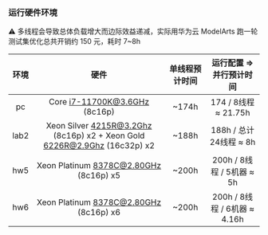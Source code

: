 ### 运行硬件环境

⚠ 多线程会导致总体负载增大而边际效益递减，实际用华为云 ModelArts 跑一轮测试集优化总共开销约 150 元，耗时 7~8h

| 环境 | 硬件 | 单线程预计时间 | 运行配置 => 并行预计时间 |
| :-: | :-: | :-: | :-: |
| pc   | Core i7-11700K@3.6GHz (8c16p)          | ~174h | 174 / 8线程 ≈ 21.75h |
| lab2 | Xeon Silver 4215R@3.2Ghz (8c16p) x2 + Xeon Gold 6226R@2.9Ghz (16c32p) x2 | ~188h | 188h / 总计24线程 ≈ 8h |
| hw5  | Xeon Platinum 8378C@2.80GHz (8c16p) x5 | ~200h | 200h / 8线程 / 5机器 ≈ 5h |
| hw6  | Xeon Platinum 8378C@2.80GHz (8c16p) x6 | ~200h | 200h / 8线程 / 6机器 ≈ 4.16h |
